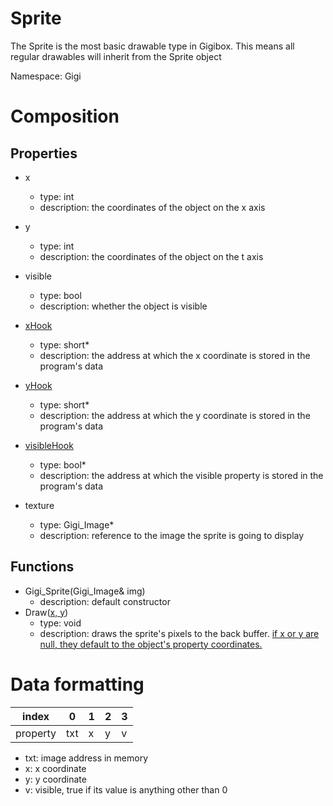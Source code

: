 # Sprite
The Sprite is the most basic drawable type in Gigibox. This means all regular drawables will inherit from the Sprite object

Namespace: Gigi

# Composition
## Properties
- x
    - type: int
    - description: the coordinates of the object on the x axis
- y
    - type: int
    - description: the coordinates of the object on the t axis
- visible
    - type: bool
    - description: whether the object is visible
- <ins>xHook</ins>
    - type: short*
    - description: the address at which the x coordinate is stored in the program's data
- <ins>yHook</ins>
    - type: short*
    - description: the address at which the y coordinate is stored in the program's data
- <ins>visibleHook</ins>
    - type: bool*
    - description: the address at which the visible property is stored in the program's data

- texture
    - type: Gigi_Image*
    - description: reference to the image the sprite is going to display

## Functions
- Gigi_Sprite(Gigi_Image& img)
    - description: default constructor
- Draw(<ins>x, y</ins>)
    - type: void
    - description: draws the sprite's pixels to the back buffer. <ins>if x or y are null, they default to the object's property coordinates.</ins>

# Data formatting
| index | 0 | 1 | 2 | 3 |
|-------|---|---|---|---|
|property|txt| x | y | v |

- txt: image address in memory
- x: x coordinate
- y: y coordinate
- v: visible, true if its value is anything other than 0